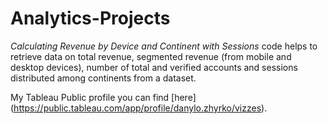# Analytics-Projects

*Calculating Revenue by Device and Continent with Sessions* code helps to retrieve data on total revenue, segmented revenue (from mobile and desktop devices), number of total and verified accounts and sessions distributed among continents from a dataset.

My Tableau Public profile you can find [here] (https://public.tableau.com/app/profile/danylo.zhyrko/vizzes).
